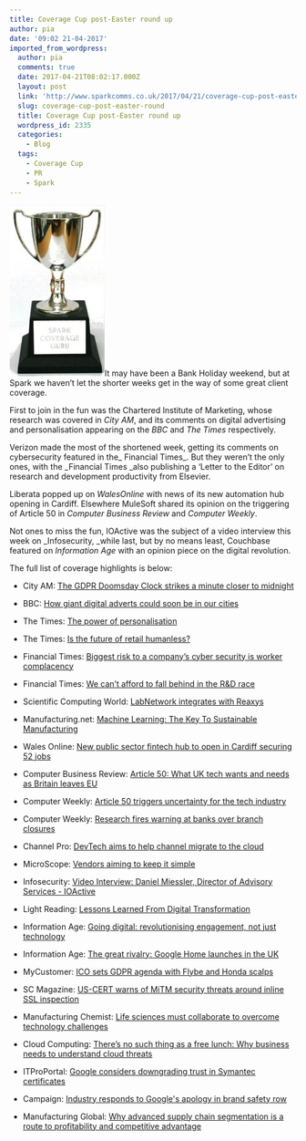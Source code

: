 ```yaml
---
title: Coverage Cup post-Easter round up
author: pia
date: '09:02 21-04-2017'
imported_from_wordpress:
  author: pia
  comments: true
  date: 2017-04-21T08:02:17.000Z
  layout: post
  link: 'http://www.sparkcomms.co.uk/2017/04/21/coverage-cup-post-easter-round/'
  slug: coverage-cup-post-easter-round
  title: Coverage Cup post-Easter round up
  wordpress_id: 2335
  categories:
    - Blog
  tags:
    - Coverage Cup
    - PR
    - Spark
---
```


![Coverage cup](Coverage-cup-167x300.jpg)It may have been a Bank Holiday weekend, but at Spark we haven’t let the shorter weeks get in the way of some great client coverage.

First to join in the fun was the Chartered Institute of Marketing, whose research was covered in _City AM_, and its comments on digital advertising and personalisation appearing on the _BBC_ and _The Times_ respectively.

Verizon made the most of the shortened week, getting its comments on cybersecurity featured in the_ Financial Times_. But they weren’t the only ones, with the _Financial Times _also publishing a ‘Letter to the Editor’ on research and development productivity from Elsevier.

Liberata popped up on _WalesOnline_ with news of its new automation hub opening in Cardiff. Elsewhere MuleSoft shared its opinion on the triggering of Article 50 in _Computer Business Review_ and _Computer Weekly_.

Not ones to miss the fun, IOActive was the subject of a video interview this week on _Infosecurity, _while last, but by no means least, Couchbase featured on _Information Age_ with an opinion piece on the digital revolution.

The full list of coverage highlights is below:



 	
  * City AM: [The GDPR Doomsday Clock strikes a minute closer to midnight](http://www.cityam.com/261181/gdpr-doomsday-clock-strikes-minute-closer-midnight-)

 	
  * BBC: [How giant digital adverts could soon be in our cities](http://www.bbc.co.uk/news/business-39269437)

 	
  * The Times: [The power of personalisation](https://www.raconteur.net/business/the-power-of-personalisation)

 	
  * The Times: [Is the future of retail humanless?](https://www.raconteur.net/business/is-the-future-of-retail-humanless)

 	
  * Financial Times: [Biggest risk to a company’s cyber security is worker complacency](https://www.ft.com/content/e75d9c96-eec9-11e6-ba01-119a44939bb6)

 	
  * Financial Times: [We can’t afford to fall behind in the R&D race](https://www.ft.com/content/61eef202-1571-11e7-80f4-13e067d5072c)

 	
  * Scientific Computing World: [LabNetwork integrates with Reaxys](https://www.scientific-computing.com/news/labnetwork-integrates-reaxys)

 	
  * Manufacturing.net: [Machine Learning: The Key To Sustainable Manufacturing](http://www.manufacturing.net/blog/2017/03/machine-learning-key-sustainable-manufacturing)

 	
  * Wales Online: [New public sector fintech hub to open in Cardiff securing 52 jobs](http://www.walesonline.co.uk/business/business-news/new-public-sector-fintech-hub-12779390)

 	
  * Computer Business Review: [Article 50: What UK tech wants and needs as Britain leaves EU](http://www.cbronline.com/markets/article-50-uk-tech-wants-needs-britain-leaves-eu/)

 	
  * Computer Weekly: [Article 50 triggers uncertainty for the tech industry](http://www.computerweekly.com/news/450415692/Article-50-triggers-uncertainty-for-the-tech-industry)

 	
  * Computer Weekly: [Research fires warning at banks over branch closures](http://www.computerweekly.com/news/450416378/Research-fires-warning-at-banks-over-branch-closures)

 	
  * Channel Pro: [DevTech aims to help channel migrate to the cloud](http://www.channelpro.co.uk/news/10386/devtech-aims-to-help-channel-migrate-to-the-cloud)

 	
  * MicroScope: [Vendors aiming to keep it simple](http://www.computerweekly.com/microscope/news/450416003/Vendors-aiming-to-keep-it-simple)

 	
  * Infosecurity: [Video Interview: Daniel Miessler, Director of Advisory Services - IOActive](https://www.infosecurity-magazine.com/interviews/video-interview-daniel-miessler/)

 	
  * Light Reading: [Lessons Learned From Digital Transformation](http://www.lightreading.com/business-employment/business-transformation/lessons-learned-from-digital-transformation/v/d-id/731328)

 	
  * Information Age: [Going digital: revolutionising engagement, not just technology](http://www.information-age.com/going-digital-revolutionising-engagement-123465281/)

 	
  * Information Age: [The great rivalry: Google Home launches in the UK](http://www.information-age.com/great-rivalry-google-home-launches-uk-123465569/)

 	
  * MyCustomer: [ICO sets GDPR agenda with Flybe and Honda scalps](http://www.mycustomer.com/marketing/data/ico-sets-gdpr-agenda-with-flybe-and-honda-scalps)

 	
  * SC Magazine: [US-CERT warns of MiTM security threats around inline SSL inspection](https://www.scmagazineuk.com/us-cert-warns-of-mitm-security-threats-around-inline-ssl-inspection/article/645323/)

 	
  * Manufacturing Chemist: [Life sciences must collaborate to overcome technology challenges](https://www.manufacturingchemist.com/news/article_page/Life_sciences_must_collaborate_to_overcome_technology_challenges/127641)

 	
  * Cloud Computing: [There’s no such thing as a free lunch: Why business needs to understand cloud threats](https://www.cloudcomputing-news.net/news/2017/mar/30/theres-no-such-thing-free-lunch-why-business-needs-understand-cloud-threats/)

 	
  * ITProPortal: [Google considers downgrading trust in Symantec certificates](http://www.itproportal.com/news/google-considers-downgrading-trust-in-symantec-certificates/)

 	
  * Campaign: [Industry responds to Google's apology in brand safety row](http://www.campaignlive.co.uk/article/industry-responds-googles-apology-brand-safety-row/1428132)

 	
  * Manufacturing Global: [Why advanced supply chain segmentation is a route to profitability and competitive advantage](http://www.manufacturingglobal.com/lean/1171/Why-advanced-supply-chain-segmentation-is-a-route-to-profitability-and-competitive-advantage)


